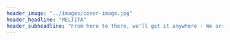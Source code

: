 ```yaml
---
header_image: "../images/cover-image.jpg"
header_headline: "MELTITA"
header_subheadline: "From here to there, we'll get it anywhere - We arrange shipments!"
---
```

